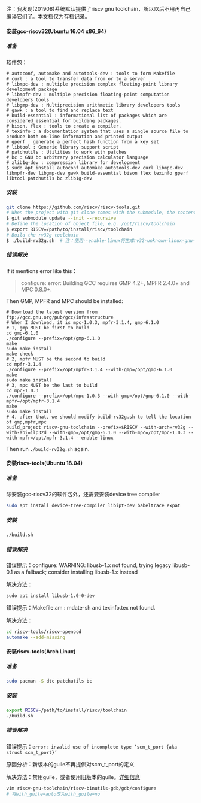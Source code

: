 注：我发现(201908)系统默认提供了riscv gnu toolchain，所以以后不用再自己编译它们了。本文档仅为存档记录。

#### 安装gcc-riscv32(Ubuntu 16.04 x86_64)

##### 准备

软件包：

```shell
# autoconf, automake and autotools-dev : tools to form Makefile
# curl : a tool to transfer data from or to a server
# libmpc-dev : multiple precision complex floating-point library development package
# libmpfr-dev : multiple precision floating-point computation developers tools
# libgmp-dev : Multiprecision arithmetic library developers tools
# gawk : a tool to find and replace text
# build-essential : informational list of packages which are considered essential for building packages.
# bison, flex : tools to create a compiler.
# texinfo : a documentation system that uses a single source file to produce both on-line information and printed output
# gperf : generate a perfect hash function from a key set
# libtool : Generic library support script
# patchutils : Utilities to work with patches
# bc : GNU bc arbitrary precision calculator language
# zlib1g-dev : compression library for development
$ sudo apt install autoconf automake autotools-dev curl libmpc-dev libmpfr-dev libgmp-dev gawk build-essential bison flex texinfo gperf libtool patchutils bc zlib1g-dev
```

##### 安装

```bash
git clone https://github.com/riscv/riscv-tools.git
# When the project with git clone comes with the submodule, the contents of the submodule are not automatically downloaded at the beginning, so it needs the following command to download the essential submodule.
$ git submodule update --init --recursive
# Define the location of object file, e.g. /opt/riscv/toolchain
$ export RISCV=/path/to/install/riscv/toolchain
# Build the rv32g toolchain
$ ./build-rv32g.sh	# 注：使用--enable-linux将生成rv32-unknown-linux-gnu-*这样的工具链，--with-abi参数已失效，--with-arch要以RV32I开头
```

##### 错误解决

If it mentions error like this：

> configure: error: Building GCC requires GMP 4.2+, MPFR 2.4.0+ and MPC 0.8.0+.

Then GMP, MPFR and MPC should be installed:

```shell
# Download the latest version from ftp://gcc.gnu.org/pub/gcc/infrastructure
# When I download, it is mpc-1.0.3, mpfr-3.1.4, gmp-6.1.0
# 1, gmp MUST be first to build
cd gmp-6.1.0
./configure --prefix=/opt/gmp-6.1.0
make
sudo make install
make check
# 2, mpfr MUST be the second to build
cd mpfr-3.1.4
./configure --prefix=/opt/mpfr-3.1.4 --with-gmp=/opt/gmp-6.1.0
make
sudo make install
# 3, mpc MUST be the last to build
cd mpc-1.0.3
./configure --prefix=/opt/mpc-1.0.3 --with-gmp=/opt/gmp-6.1.0 --with-mpfr=/opt/mpfr-3.1.4
make
sudo make install
# 4, after that, we should modify build-rv32g.sh to tell the location of gmp,mpfr,mpc
build_project riscv-gnu-toolchain --prefix=$RISCV --with-arch=rv32g --with-abi=ilp32d --with-gmp=/opt/gmp-6.1.0 --with-mpc=/opt/mpc-1.0.3 --with-mpfr=/opt/mpfr-3.1.4 --enable-linux
```

Then run `./build-rv32g.sh` again.

#### 安装riscv-tools(Ubuntu 18.04)

##### 准备

除安装gcc-riscv32的软件包外，还需要安装device tree compiler

```bash
sudo apt install device-tree-compiler libipt-dev babeltrace expat
```

##### 安装

```bash
./build.sh
```



##### 错误解决

错误提示：configure: WARNING: libusb-1.x not found, trying legacy libusb-0.1 as a fallback; consider installing libusb-1.x instead

解决方法：

`sudo apt install libusb-1.0-0-dev`

错误提示：Makefile.am : mdate-sh and texinfo.tex not found.

解决方法：

```bash
cd riscv-tools/riscv-openocd
automake --add-missing
```



#### 安装riscv-tools(Arch Linux)

##### 准备

```bash
sudo pacman -S dtc patchutils bc
```



##### 安装

```bash
export RISCV=/path/to/install/riscv/toolchain
./build.sh
```



##### 错误解决

错误提示：`error: invalid use of incomplete type ‘scm_t_port {aka struct scm_t_port}’`

原因分析：新版本的guile不再提供对scm_t_port的定义

解决方法：禁用guile，或者使用旧版本的guile。[详细信息](https://forums.sifive.com/t/freedom-e-sdk-toolchain-fails-to-build/530/7)

```bash
vim riscv-gnu-toolchain/riscv-binutils-gdb/gdb/configure
# 将with_guile=auto改为with_guile=no
```

